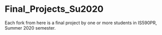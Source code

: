# Final_Projects_Su2020
Each fork from here is a final project by one or more students in IS590PR, Summer 2020 semester.
